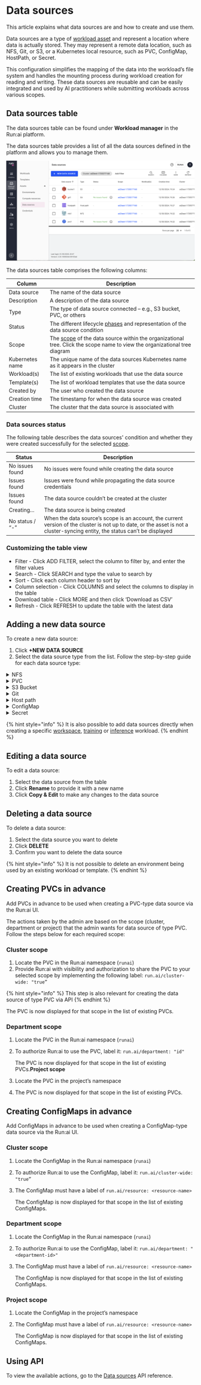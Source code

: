 # Data sources

This article explains what data sources are and how to create and use them.

Data sources are a type of [workload asset](workload-assets.md) and represent a location where data is actually stored. They may represent a remote data location, such as NFS, Git, or S3, or a Kubernetes local resource, such as PVC, ConfigMap, HostPath, or Secret.

This configuration simplifies the mapping of the data into the workload’s file system and handles the mounting process during workload creation for reading and writing. These data sources are reusable and can be easily integrated and used by AI practitioners while submitting workloads across various scopes.

## Data sources table

The data sources table can be found under **Workload manager** in the Run:ai platform.

The data sources table provides a list of all the data sources defined in the platform and allows you to manage them.

![](img/data-source-table.png)

The data sources table comprises the following columns:

| Column          | Description                                                                                                                                                 |
| --------------- | ----------------------------------------------------------------------------------------------------------------------------------------------------------- |
| Data source     | The name of the data source                                                                                                                                 |
| Description     | A description of the data source                                                                                                                            |
| Type            | The type of data source connected – e.g., S3 bucket, PVC, or others                                                                                         |
| Status          | The different lifecycle [phases](../workloads.md#workload-status) and representation of the data source condition                                           |
| Scope           | The [scope](workload-assets.md#asset-scope) of the data source within the organizational tree. Click the scope name to view the organizational tree diagram |
| Kubernetes name | The unique name of the data sources Kubernetes name as it appears in the cluster                                                                            |
| Workload(s)     | The list of existing workloads that use the data source                                                                                                     |
| Template(s)     | The list of workload templates that use the data source                                                                                                     |
| Created by      | The user who created the data source                                                                                                                        |
| Creation time   | The timestamp for when the data source was created                                                                                                          |
| Cluster         | The cluster that the data source is associated with                                                                                                         |

### Data sources status

The following table describes the data sources' condition and whether they were created successfully for the selected [scope](workload-assets.md#asset-scope).

| Status          | Description                                                                                                                                                                   |
| --------------- | ----------------------------------------------------------------------------------------------------------------------------------------------------------------------------- |
| No issues found | No issues were found while creating the data source                                                                                                                           |
| Issues found    | Issues were found while propagating the data source credentials                                                                                                               |
| Issues found    | The data source couldn’t be created at the cluster                                                                                                                            |
| Creating…       | The data source is being created                                                                                                                                              |
| No status / “-” | When the data source’s scope is an account, the current version of the cluster is not up to date, or the asset is not a cluster-syncing entity, the status can’t be displayed |

### Customizing the table view

* Filter - Click ADD FILTER, select the column to filter by, and enter the filter values
* Search - Click SEARCH and type the value to search by
* Sort - Click each column header to sort by
* Column selection - Click COLUMNS and select the columns to display in the table
* Download table - Click MORE and then click ‘Download as CSV’
* Refresh - Click REFRESH to update the table with the latest data

## Adding a new data source

To create a new data source:

1. Click **+NEW DATA SOURCE**
2. Select the data source type from the list. Follow the step-by-step guide for each data source type:

<details>

<summary>NFS</summary>

A Network File System ([NFS](https://kubernetes.io/docs/concepts/storage/volumes/#nfs)) is a Kubernetes concept used for sharing storage in the cluster among different pods. Like a PVC, the NFS volume’s content remains preserved, even outside the lifecycle of a single pod. However, unlike PVCs, which abstract storage management, NFS provides a method for network-based file sharing. The NFS volume can be pre-populated with data and can be mounted by multiple pod writers simultaneously. At Run:ai, an NFS-type data source is an abstraction that is mapped directly to a Kubernetes NFS volume. This integration allows multiple workloads under various scopes to mount and present the NFS data source.

1. Select the **cluster** under which to create this data source
2. Select a [**scope**](workload-assets.md#asset-scope)
3. Enter a name for the data source. The name must be unique.
4. Optional: Provide a **description** of the data source
5. Set the data origin
   * Enter the **NFS server** (host name or host IP)
   * Enter the **NFS path**
6. Set the data target location
   * **Container path**
7. Optional: Restrictions
   * **Prevent data modification** - When enabled, the data will be mounted with read-only permissions
8. Click **CREATE DATA SOURCE**

</details>

<details>

<summary>PVC</summary>

A Persistent Volume Claim ([PVC](https://kubernetes.io/docs/concepts/storage/persistent-volumes/)) is a Kubernetes concept used for managing storage in the cluster, which can be provisioned by an administrator or dynamically by Kubernetes using a StorageClass. PVCs allow users to request specific sizes and access modes (read/write once, read-only many).\
Run:ai ensures that data remains consistent and accessible across various scopes and workloads, beyond the lifecycle of individual pods, which is efficient while working with large datasets typically associated with AI projects.

1. Select the **cluster** under which to create this data source
2. Select a [**scope**](workload-assets.md#asset-scope)
3. Enter a **name** for the data source. The name must be unique.
4. Optional: Provide a **description** of the data source
5. Select PVC:
   *   **Existing PVC**

       This option is relevant when the purpose is to create a PVC-type data source based on an existing PVC in the cluster

       * Select a PVC from the list - (The list is empty if no existing PVCs were [created in advance](datasources.md#creating-pvcs-in-advance))
   *   **New PVC** - creates a new PVC in the cluster. New PVCs are not added to the Existing PVCs list.

       When creating a PVC-type data source and selecting the ‘New PVC’ option, the PVC is immediately created in the cluster (even if no workload has requested this PVC).
6. Select the **storage class**
   * **None -** Proceed without defining a storage class
   *   **Custom storage class** - This option applies when selecting a storage class based on existing storage classes.

       To add new storage classes to the storage class list, and for additional information, check [Kubernetes storage classes](../../infrastructure-procedures/shared-storage.md#kubernetes-storage-classes)
7. Select the **access mode(s)** (multiple modes can be selected)
   * **Read-write by one node** - The volume can be mounted as read-write by a single node.
   * **Read-only by many nodes** - The volume can be mounted as read-only by many nodes.
   * **Read-write by many nodes** - The volume can be mounted as read-write by many nodes.
8. Set the **claim size** and its **units**
9. Select the **volume mode**
   1. **File system** (default) - allows the volume to be mounted as a filesystem, enabling the usage of directories and files.
   2. **Block** - exposes the volume as a block storage, which can be formatted or used by applications directly without a filesystem.
10. Set the data target location
    * **container path**
11. Optional: **Prevent data modification** - When enabled, the data will be mounted with read-only permission.
12. Click **CREATE DATA SOURCE**

After the data source is created, check its status to monitor its proper creation across the selected scope.

</details>

<details>

<summary>S3 Bucket</summary>

The [S3 bucket](https://docs.aws.amazon.com/AWSCloudFormation/latest/UserGuide/aws-resource-s3-bucket.html) data source enables the mapping of a remote S3 bucket into the workload’s file system. Similar to a PVC, this mapping remains accessible across different workload executions, extending beyond the lifecycle of individual pods. However, unlike PVCs, data stored in an S3 bucket resides remotely, which may lead to decreased performance during the execution of heavy machine learning workloads. As part of the Run:ai connection to the S3 bucket, you can create [credentials](credentials.md) in order to access and map private buckets.

1. Select the **cluster** under which to create this data source
2. Select a [**scope**](workload-assets.md#asset-scope)
3. Enter a name for the data source. The name must be unique.
4. Optional: Provide a **description** of the data source
5. Set the data origin
   * Set the **S3 service URL**
   * Select the **credential**
     * **None** - for public buckets
     *   **Credential names** - This option is relevant for private buckets based on existing credentials that were created for the scope.

         To add new credentials to the credentials list, and for additional information, check the [Credentials](credentials.md) article.
   * Enter the **bucket name**
6. Set the data target location
   * **container path**
7. Click **CREATE DATA SOURCE**

After a private data source is created, check its status to monitor its proper creation across the selected scope.

</details>

<details>

<summary>Git</summary>

A Git-type data source is a Run:ai integration, that enables code to be copied from a Git branch into a dedicated folder in the container. It is mainly used to provide the workload with the latest code repository. As part of the integration with Git, in order to access private repositories, you can add predefined credentials to the data source mapping.

1. Select the **cluster** under which to create this data source
2. Select a [**scope**](workload-assets.md#asset-scope)
3. Enter a name for the data source. The name must be unique.
4. Optional: Provide a **description** of the data source
5. Set the data origin
   * Set the **Repository URL**
   * Set the **Revision** (branch, tag, or hash)- If left empty, it will use the 'HEAD' (latest)
   * Select the **credential**
     * **None** - for public repositories
     *   **Credential names** - This option applies to private repositories based on existing credentials that were created for the scope.

         To add new credentials to the credentials list, and for additional information, check the [Credentials](credentials.md) article.
6. Set the data target location
   * **container path**
7. Click **CREATE DATA SOURCE**

After a private data source is created, check its status to monitor its proper creation across the selected scope.

</details>

<details>

<summary>Host path</summary>

A [Host path](https://kubernetes.io/docs/concepts/storage/volumes/#hostpath) volume is a Kubernetes concept that enables mounting a host path file or a directory on the workload’s file system. Like a PVC, the host path volume’s data persists across workloads under various scopes. It also enables data serving from the hosting node.

1. Select the **cluster** under which to create this data source
2. Select a [**scope**](workload-assets.md#asset-scope)
3. Enter a name for the data source. The name must be unique.
4. Optional: Provide a **description** of the data source
5. Set the data origin
   * **host path**
6. Set the data target location
   * **container path**
7. Optional: **Prevent data modification** - When enabled, the data will be mounted with read-only permissions.
8. Click **CREATE DATA SOURCE**

</details>

<details>

<summary>ConfigMap</summary>

A [ConfigMap](https://kubernetes.io/docs/concepts/configuration/configmap/) data source is a Run:ai abstraction for the Kubernetes ConfigMap concept. The ConfigMap is used mainly for storage that can be mounted on the workload container for non-confidential data. It is usually represented in key-value pairs (e.g., environment variables, command-line arguments etc.). It allows you to decouple environment-specific system configurations from your container images, so that your applications are easily portable. ConfigMaps must be created on the cluster prior to being used within the Run:ai system.\\

1. Select the **cluster** under which to create this data source
2. Select a [**scope**](workload-assets.md#asset-scope)
3. Enter a name for the data source. The name must be unique.
4. Optional: Provide a **description** of the data source
5. Set the data origin
   * Select the **ConfigMap name** (The list is empty if no existing ConfigMaps were [created in advance](datasources.md#creating-configmaps-in-advance)).
6. Set the data target location
   * **container path**
7. Click **CREATE DATA SOURCE**

</details>

<details>

<summary>Secret</summary>

A secret-type data source enables the mapping of a credential into the workload’s file system. Credentials are a workload asset that simplify the complexities of Kubernetes [Secrets](https://kubernetes.io/docs/concepts/configuration/secret/). The credentials mask sensitive access information, such as passwords, tokens, and access keys, which are necessary for gaining access to various resources.

1. Select the **cluster** under which to create this data source
2. Select a [**scope**](workload-assets.md#asset-scope)
3. Enter a name for the data source. The name must be unique.
4. Optional: Provide a **description** of the data source
5. Set the data origin
   *   Select the **credential**

       To add new credentials, and for additional information, check the [Credentials](credentials.md) article.
6. Set the data target location
   * **container path**
7. Click **CREATE DATA SOURCE**

After the data source is created, check its status to monitor its proper creation across the selected scope.

</details>

{% hint style="info" %}
It is also possible to add data sources directly when creating a specific [workspace](../../experiment-using-workspaces/), [training](../../train-models-using-training/) or [inference](../../deploy-models-using-inference/) workload.
{% endhint %}

## Editing a data source

To edit a data source:

1. Select the data source from the table
2. Click **Rename** to provide it with a new name
3. Click **Copy & Edit** to make any changes to the data source

## Deleting a data source

To delete a data source:

1. Select the data source you want to delete
2. Click **DELETE**
3. Confirm you want to delete the data source

{% hint style="info" %}
It is not possible to delete an environment being used by an existing workload or template.
{% endhint %}

## Creating PVCs in advance

Add PVCs in advance to be used when creating a PVC-type data source via the Run:ai UI.

The actions taken by the admin are based on the scope (cluster, department or project) that the admin wants for data source of type PVC. Follow the steps below for each required scope:

### **Cluster scope**

1. Locate the PVC in the Run:ai namespace (`runai`)
2. Provide Run:ai with visibility and authorization to share the PVC to your selected scope by implementing the following label: `run.ai/cluster-wide: "true”`

{% hint style="info" %}
This step is also relevant for creating the data source of type PVC via API
{% endhint %}

The PVC is now displayed for that scope in the list of existing PVCs.

### **Department scope**

1. Locate the PVC in the Run:ai namespace (`runai`)
2.  To authorize Run:ai to use the PVC, label it: `run.ai/department: "id"`

    The PVC is now displayed for that scope in the list of existing PVCs.**Project scope**
3. Locate the PVC in the project’s namespace
4. The PVC is now displayed for that scope in the list of existing PVCs.

## Creating ConfigMaps in advance

Add ConfigMaps in advance to be used when creating a ConfigMap-type data source via the Run:ai UI.

### **Cluster scope**

1. Locate the ConfigMap in the Run:ai namespace (`runai`)
2. To authorize Run:ai to use the ConfigMap, label it: `run.ai/cluster-wide: "true”`
3.  The ConfigMap must have a label of `run.ai/resource: <resource-name>`

    The ConfigMap is now displayed for that scope in the list of existing ConfigMaps.

### **Department scope**

1. Locate the ConfigMap in the Run:ai namespace (`runai`)
2. To authorize Run:ai to use the ConfigMap, label it: `run.ai/department: "<department-id>"`
3.  The ConfigMap must have a label of `run.ai/resource: <resource-name>`

    The ConfigMap is now displayed for that scope in the list of existing ConfigMaps.

### **Project scope**

1. Locate the ConfigMap in the project’s namespace
2.  The ConfigMap must have a label of `run.ai/resource: <resource-name>`

    The ConfigMap is now displayed for that scope in the list of existing ConfigMaps.

## Using API

To view the available actions, go to the [Data sources](https://app.run.ai/api/docs#tag/Datasources) API reference.
